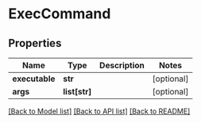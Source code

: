 # ExecCommand

## Properties
Name | Type | Description | Notes
------------ | ------------- | ------------- | -------------
**executable** | **str** |  | [optional] 
**args** | **list[str]** |  | [optional] 

[[Back to Model list]](../README.md#documentation-for-models) [[Back to API list]](../README.md#documentation-for-api-endpoints) [[Back to README]](../README.md)


